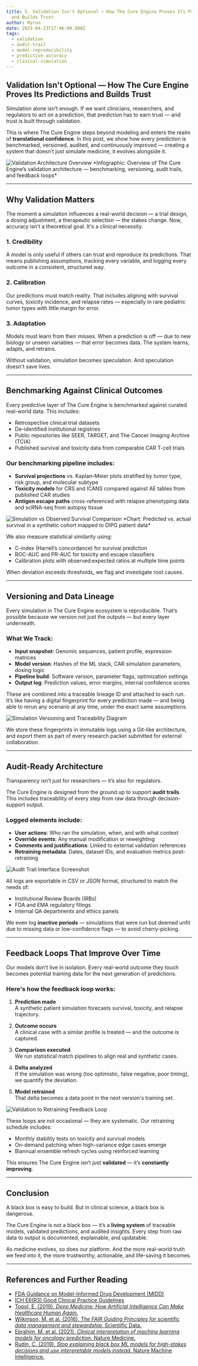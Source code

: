 ```yaml
---
title: 5. Validation Isn't Optional — How The Cure Engine Proves Its Predictions
  and Builds Trust
author: Myron
date: 2025-04-23T17:46:00.000Z
tags:
  - validation
  - audit-trail
  - model-reproducibility
  - predictive-accuracy
  - clinical-simulation
---
```

## Validation Isn't Optional — How The Cure Engine Proves Its Predictions and Builds Trust

Simulation alone isn’t enough. If we want clinicians, researchers, and regulators to act on a prediction, that prediction has to earn trust — and trust is built through validation.

This is where The Cure Engine steps beyond modeling and enters the realm of **translational confidence**. In this post, we show how every prediction is benchmarked, versioned, audited, and continuously improved — creating a system that doesn’t just simulate medicine, it evolves alongside it.

<img src="/uploads/blog-5-validation-cover.png" class="small-figure" alt="Validation Architecture Overview">  
*Infographic: Overview of The Cure Engine’s validation architecture — benchmarking, versioning, audit trails, and feedback loops*

---

## Why Validation Matters

The moment a simulation influences a real-world decision — a trial design, a dosing adjustment, a therapeutic selection — the stakes change. Now, accuracy isn't a theoretical goal. It's a clinical necessity.

### 1. Credibility  
A model is only useful if others can trust and reproduce its predictions. That means publishing assumptions, tracking every variable, and logging every outcome in a consistent, structured way.

### 2. Calibration  
Our predictions must match reality. That includes aligning with survival curves, toxicity incidence, and relapse rates — especially in rare pediatric tumor types with little margin for error.

### 3. Adaptation  
Models must learn from their misses. When a prediction is off — due to new biology or unseen variables — that error becomes data. The system learns, adapts, and retrains.

Without validation, simulation becomes speculation. And speculation doesn't save lives.

---

## Benchmarking Against Clinical Outcomes

Every predictive layer of The Cure Engine is benchmarked against curated real-world data. This includes:

- Retrospective clinical trial datasets
- De-identified institutional registries
- Public repositories like SEER, TARGET, and The Cancer Imaging Archive (TCIA)
- Published survival and toxicity data from comparable CAR T-cell trials

### Our benchmarking pipeline includes:

- **Survival projections** vs. Kaplan–Meier plots stratified by tumor type, risk group, and molecular subtype
- **Toxicity models** for CRS and ICANS compared against AE tables from published CAR studies
- **Antigen escape paths** cross-referenced with relapse phenotyping data and scRNA-seq from autopsy tissue

<img src="/uploads/simulation-vs-observed-survival.png" class="small-figure" alt="Simulation vs Observed Survival Comparison">  
*Chart: Predicted vs. actual survival in a synthetic cohort mapped to DIPG patient data*

We also measure statistical similarity using:

- C-index (Harrell’s concordance) for survival prediction
- ROC-AUC and PR-AUC for toxicity and escape classifiers
- Calibration plots with observed:expected ratios at multiple time points

When deviation exceeds thresholds, we flag and investigate root causes.

---

## Versioning and Data Lineage

Every simulation in The Cure Engine ecosystem is reproducible. That’s possible because we version not just the outputs — but every layer underneath.

### What We Track:

- **Input snapshot**: Genomic sequences, patient profile, expression matrices
- **Model version**: Hashes of the ML stack, CAR simulation parameters, dosing logic
- **Pipeline build**: Software version, parameter flags, optimization settings
- **Output log**: Prediction values, error margins, internal confidence scores

These are combined into a traceable lineage ID and attached to each run. It’s like having a digital fingerprint for every prediction made — and being able to rerun any scenario at any time, under the exact same assumptions.

<img src="/uploads/simulation-versioning-traceability.png" class="small-figure" alt="Simulation Versioning and Traceability Diagram">

We store these fingerprints in immutable logs using a Git-like architecture, and export them as part of every research packet submitted for external collaboration.

---

## Audit-Ready Architecture

Transparency isn’t just for researchers — it’s also for regulators.

The Cure Engine is designed from the ground up to support **audit trails**. This includes traceability of every step from raw data through decision-support output.

### Logged elements include:

- **User actions**: Who ran the simulation, when, and with what context
- **Override events**: Any manual modification or reweighting
- **Comments and justifications**: Linked to external validation references
- **Retraining metadata**: Dates, dataset IDs, and evaluation metrics post-retraining

<img src="/uploads/audit-trail-interface.png" class="small-figure" alt="Audit Trail Interface Screenshot">

All logs are exportable in CSV or JSON format, structured to match the needs of:

- Institutional Review Boards (IRBs)
- FDA and EMA regulatory filings
- Internal QA departments and ethics panels

We even log **inactive periods** — simulations that were run but deemed unfit due to missing data or low-confidence flags — to avoid cherry-picking.

---

## Feedback Loops That Improve Over Time

Our models don’t live in isolation. Every real-world outcome they touch becomes potential training data for the next generation of predictions.

### Here's how the feedback loop works:

1. **Prediction made**  
   A synthetic patient simulation forecasts survival, toxicity, and relapse trajectory.

2. **Outcome occurs**  
   A clinical case with a similar profile is treated — and the outcome is captured.

3. **Comparison executed**  
   We run statistical match pipelines to align real and synthetic cases.

4. **Delta analyzed**  
   If the simulation was wrong (too optimistic, false negative, poor timing), we quantify the deviation.

5. **Model retrained**  
   That delta becomes a data point in the next version's training set.

<img src="/uploads/validation-to-retraining-loop.png" class="small-figure" alt="Validation to Retraining Feedback Loop">

These loops are not occasional — they are systematic. Our retraining schedule includes:

- Monthly stability tests on toxicity and survival models
- On-demand patching when high-variance edge cases emerge
- Biannual ensemble refresh cycles using reinforced learning

This ensures The Cure Engine isn’t just **validated** — it’s **constantly improving**.

---

## Conclusion

A black box is easy to build. But in clinical science, a black box is dangerous.

The Cure Engine is not a black box — it’s a **living system** of traceable models, validated predictions, and audited insights. Every step from raw data to output is documented, explainable, and updatable.

As medicine evolves, so does our platform. And the more real-world truth we feed into it, the more trustworthy, actionable, and life-saving it becomes.

---

## References and Further Reading

- [FDA Guidance on Model-Informed Drug Development (MIDD)](https://www.fda.gov/media/153563/download)
- [ICH E6(R3) Good Clinical Practice Guidelines](https://www.ich.org/page/efficacy-guidelines)
- [Topol, E. (2019). *Deep Medicine: How Artificial Intelligence Can Make Healthcare Human Again.*](https://www.basicbooks.com/titles/eric-topol/deep-medicine/9781541644632/)
- [Wilkinson, M. et al. (2016). *The FAIR Guiding Principles for scientific data management and stewardship.* Scientific Data.](https://www.nature.com/articles/sdata201618)
- [Ebrahim, M. et al. (2021). *Clinical interpretation of machine learning models for oncology prediction.* Nature Medicine.](https://www.nature.com/articles/s41591-021-01431-3)
- [Rudin, C. (2019). *Stop explaining black box ML models for high-stakes decisions and use interpretable models instead.* Nature Machine Intelligence.](https://www.nature.com/articles/s42256-019-0048-x)
